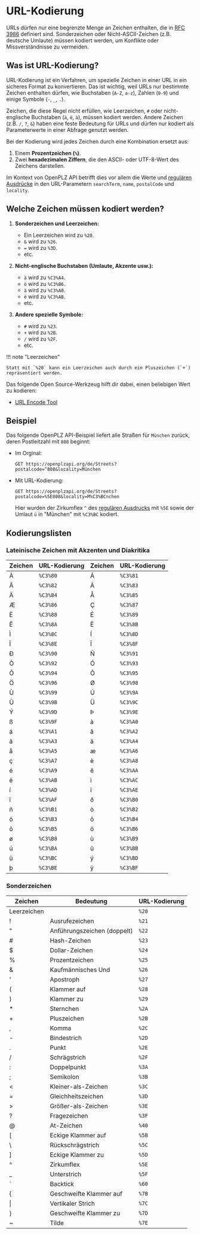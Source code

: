 # URL-Kodierung

URLs dürfen nur eine begrenzte Menge an Zeichen enthalten, die in [RFC 3986](https://datatracker.ietf.org/doc/html/rfc3986) definiert sind. Sonderzeichen oder Nicht-ASCII-Zeichen (z.B. deutsche Umlaute) müssen kodiert werden, um Konflikte oder Missverständnisse zu vermeiden. 

## Was ist URL-Kodierung?

URL-Kodierung ist ein Verfahren, um spezielle Zeichen in einer URL in ein sicheres Format zu konvertieren. Das ist wichtig, weil URLs nur bestimmte Zeichen enthalten dürfen, wie Buchstaben (`A-Z`, `a-z`), Zahlen (`0-9`) und einige Symbole (`-`, `_`, `.`). 

Zeichen, die diese Regel nicht erfüllen, wie Leerzeichen, `#` oder nicht-englische Buchstaben (`ä`, `ë`, `à`), müssen kodiert werden. Andere Zeichen (z.B. `/`, `?`, `&`) haben eine feste Bedeutung für URLs und dürfen nur kodiert als Parameterwerte in einer Abfrage genutzt werden.

Bei der Kodierung wird jedes Zeichen durch eine Kombination ersetzt aus:

1. Einem **Prozentzeichen (`%`)**.
2. Zwei **hexadezimalen Ziffern**, die den ASCII- oder UTF-8-Wert des Zeichens darstellen.

Im Kontext von OpenPLZ API betrifft dies vor allem die Werte und [regulären Ausdrücke](regex.md) in den URL-Parametern `searchTerm`, `name`, `postalCode` und `locality`.

## Welche Zeichen müssen kodiert werden?

1. **Sonderzeichen und Leerzeichen:**  

    + Ein Leerzeichen wird zu `%20`.  
    + `&` wird zu `%26`.  
    + `=` wird zu `%3D`.
    + etc.

2. **Nicht-englische Buchstaben (Umlaute, Akzente usw.):**  

    + `ä` wird zu `%C3%A4`.  
    + `ö` wird zu `%C3%B6`.  
    + `à` wird zu `%C3%A0`.  
    + `ë` wird zu `%C3%AB`.
    + etc.

3. **Andere spezielle Symbole:**  

    + `#` wird zu `%23`.  
    + `+` wird zu `%2B`.  
    + `/` wird zu `%2F`.
    + etc.

!!! note "Leerzeichen"

    Statt mit `%20` kann ein Leerzeichen auch durch ein Pluszeichen (`+`) repräsentiert werden. 

Das folgende Open Source-Werkzeug hilft dir dabei, einen beliebigen Wert zu kodieren:

+ [URL Encode Tool](https://emn178.github.io/online-tools/url_encode.html)

## Beispiel

Das folgende OpenPLZ API-Beispiel liefert alle Straßen für `München` zurück, deren Postleitzahl mit `808` beginnt:

+ Im Orginal: 
  
    ```
    GET https://openplzapi.org/de/Streets?postalcode=^808&locality=München
    ```

+ Mit URL-Kodierung: 

    ```
    GET https://openplzapi.org/de/Streets?postalcode=%5E808&locality=M%C3%BCnchen
    ```
    Hier wurden der Zirkumflex `^` des [regulären Ausdrucks](regex.md) mit `%5E` sowie der Umlaut `ü` in "München" mit `%C3%BC` kodiert.

## Kodierungslisten

### Lateinische Zeichen mit Akzenten und Diakritika

Zeichen   | URL-Kodierung | Zeichen   | URL-Kodierung
--------- | ------------- | --------- | -------------
À         | `%C3%80`      | Á         | `%C3%81`
Â         | `%C3%82`      | Ã         | `%C3%83`
Ä         | `%C3%84`      | Å         | `%C3%85`
Æ         | `%C3%86`      | Ç         | `%C3%87`
È         | `%C3%88`      | É         | `%C3%89`
Ê         | `%C3%8A`      | Ë         | `%C3%8B`
Ì         | `%C3%8C`      | Í         | `%C3%8D`
Î         | `%C3%8E`      | Ï         | `%C3%8F`
Ð         | `%C3%90`      | Ñ         | `%C3%91`
Ò         | `%C3%92`      | Ó         | `%C3%93`
Ô         | `%C3%94`      | Õ         | `%C3%95`
Ö         | `%C3%96`      | Ø         | `%C3%98`
Ù         | `%C3%99`      | Ú         | `%C3%9A`
Û         | `%C3%9B`      | Ü         | `%C3%9C`
Ý         | `%C3%9D`      | Þ         | `%C3%9E`
ß         | `%C3%9F`      | à         | `%C3%A0`
á         | `%C3%A1`      | â         | `%C3%A2`
ã         | `%C3%A3`      | ä         | `%C3%A4`
å         | `%C3%A5`      | æ         | `%C3%A6`
ç         | `%C3%A7`      | è         | `%C3%A8`
é         | `%C3%A9`      | ê         | `%C3%AA`
ë         | `%C3%AB`      | ì         | `%C3%AC`
í         | `%C3%AD`      | î         | `%C3%AE`
ï         | `%C3%AF`      | ð         | `%C3%B0`
ñ         | `%C3%B1`      | ò         | `%C3%B2`
ó         | `%C3%B3`      | ô         | `%C3%B4`
õ         | `%C3%B5`      | ö         | `%C3%B6`
ø         | `%C3%B8`      | ù         | `%C3%B9`
ú         | `%C3%BA`      | û         | `%C3%BB`
ü         | `%C3%BC`      | ý         | `%C3%BD`
þ         | `%C3%BE`      | ÿ         | `%C3%BF`

### Sonderzeichen

Zeichen     | Bedeutung                    | URL-Kodierung
----------- | ---------------------------- | -------------
Leerzeichen |                              | `%20`
!           | Ausrufezeichen               | `%21`
"           | Anführungszeichen (doppelt)  | `%22`
\#          | Hash-Zeichen                 | `%23` 
$           | Dollar-Zeichen               | `%24`
%           | Prozentzeichen               | `%25`
&           | Kaufmännisches Und           | `%26`
'           | Apostroph                    | `%27`
(           | Klammer auf                  | `%28`
)           | Klammer zu                   | `%29`
\*          | Sternchen                    | `%2A`
+           | Pluszeichen                  | `%2B`
,           | Komma                        | `%2C`
-           | Bindestrich                  | `%2D`
.           | Punkt                        | `%2E`
/           | Schrägstrich                 | `%2F`
:           | Doppelpunkt                  | `%3A`
;           | Semikolon                    | `%3B`
<           | Kleiner-als-Zeichen          | `%3C`
=           | Gleichheitszeichen           | `%3D`
>           | Größer-als-Zeichen           | `%3E`
?           | Fragezeichen                 | `%3F`
@           | At-Zeichen                   | `%40`
\[          | Eckige Klammer auf           | `%5B`
\\          | Rückschrägstrich             | `%5C`
]           | Eckige Klammer zu            | `%5D`
^           | Zirkumflex                   | `%5E`
_           | Unterstrich                  | `%5F`
\`          | Backtick                     | `%60`
{           | Geschweifte Klammer auf      | `%7B`
\|          | Vertikaler Strich            | `%7C`
}           | Geschweifte Klammer zu       | `%7D`
~           | Tilde                        | `%7E`
